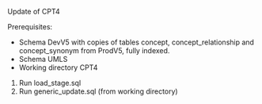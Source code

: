 Update of CPT4

Prerequisites:
- Schema DevV5 with copies of tables concept, concept_relationship and concept_synonym from ProdV5, fully indexed. 
- Schema UMLS
- Working directory CPT4

1. Run load_stage.sql
2. Run generic_update.sql (from working directory)

 